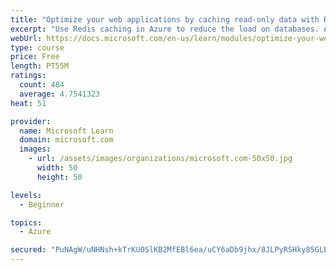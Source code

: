 ```yaml
---
title: "Optimize your web applications by caching read-only data with Redis"
excerpt: "Use Redis caching in Azure to reduce the load on databases. Apply different caching architectures to support larger loads in distributed and high-volume environments."
webUrl: https://docs.microsoft.com/en-us/learn/modules/optimize-your-web-apps-with-redis/
type: course
price: Free
length: PT55M
ratings:
  count: 484
  average: 4.7541323
heat: 51

provider:
  name: Microsoft Learn
  domain: microsoft.com
  images:
    - url: /assets/images/organizations/microsoft.com-50x50.jpg
      width: 50
      height: 50

levels:
  - Beginner

topics:
  - Azure

secured: "PuNAgW/uNHNsh+kTrKU0SlKB2MfEBl6ea/uCY6aDb9jhx/8JLPyRSHky85GLEvZfn8ziUACa65Q3j/k2yUqlz4d8+tzUuX5OOMUhx2E4yeYng1iDLRoXZxtFypThFG8IDm7myF4EoFSNqsuVVA+va1FNw6gkdPTmkXyShIA9xvzS5EPFL+2iAWWXdUFK6GKDzdgxWF5rmyAdEM54P8AsKSyhqYsY9pT2MN/hVUT922l7T/x13EdZkD6pb+uLDe+JNNrCEXeYDy9K8aKyCIljrIqTCEvL++dcgx3Ss4qk4KspGHmZPw4OZ3X/fZNY5geFdc77r4EwxcZiYuxbI4tMrWIAFsR6tcyGWw1NlITQ358wd6CatRLjQ8Fb8ccXttz0VN9I9syccwKew7xzTw9kVAeBcmVcDek5gLP7Ze4mFwc=;LmyCOSlI1l/0CGoUnsenYw=="
---
```



